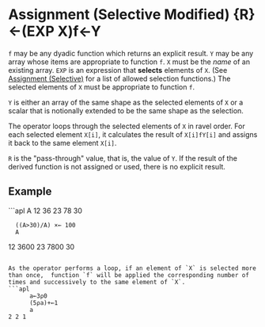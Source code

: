 <div style="display: none;">
  ←
</div>

<h1 class="heading"><span class="name">Assignment (Selective Modified)</span> <span class="command">{R}←(EXP X)f←Y</span></h1>

`f` may be any dyadic function which returns an explicit result.  `Y` may be any array whose items are appropriate to function `f`.  `X` must be the *name* of an existing array.  `EXP` is an expression that **selects** elements of `X`. (See [Assignment (Selective)](../primitive-functions/assignment-selective.md) for a list of allowed selection functions.)  The selected elements of `X` must be appropriate to function `f`.

`Y` is either an array of the same shape as the selected elements of `X` or a scalar that is notionally extended to be the same shape as the selection.

The operator loops through the selected elements of `X` in ravel order. For each selected element `X[i]`,     it calculates the result of `X[i]fY[i]` and assigns it back to the same element `X[i]`.

`R` is the "pass-through" value, that is, the value of `Y`.  If the result of the derived function is not assigned or used, there is no explicit result.

<h2 class="example">Example</h2>
```apl
      A
12 36 23 78 30
 
      ((A>30)/A) ×← 100
      A
12 3600 23 7800 30
```

As the operator performs a loop, if an element of `X` is selected more than once,  function `f` will be applied the corresponding number of times and successively to the same element of `X`.
```apl
      a←3⍴0
      (5⍴a)+←1
      a
2 2 1
```
